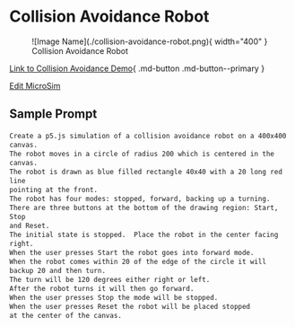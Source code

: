 # Collision Avoidance Robot

<figure markdown>
   ![Image Name](./collision-avoidance-robot.png){ width="400" }
   <figcaption>Collision Avoidance Robot</figcaption>
</figure>

[Link to Collision Avoidance Demo](./collision-avoidance-robot.html){ .md-button .md-button--primary }

[Edit MicroSim](https://editor.p5js.org/dmccreary/sketches/OE3jdt40E)

## Sample Prompt

```linenums="0"
Create a p5.js simulation of a collision avoidance robot on a 400x400 canvas.
The robot moves in a circle of radius 200 which is centered in the canvas.
The robot is drawn as blue filled rectangle 40x40 with a 20 long red line
pointing at the front.
The robot has four modes: stopped, forward, backing up a turning.
There are three buttons at the bottom of the drawing region: Start, Stop
and Reset.
The initial state is stopped.  Place the robot in the center facing right.
When the user presses Start the robot goes into forward mode.
When the robot comes within 20 of the edge of the circle it will
backup 20 and then turn.
The turn will be 120 degrees either right or left.
After the robot turns it will then go forward.
When the user presses Stop the mode will be stopped.
When the user presses Reset the robot will be placed stopped
at the center of the canvas.
```
